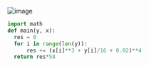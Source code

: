 ![image](https://github.com/sambukalx/3-rd-course/assets/113597597/acd58bdb-f17c-4bb6-8bd8-93bd71cb5c2d)
```python
import math
def main(y, x):
  res = 0
  for i in range(len(y)):
      res += (x[i]**3 + y[i]/16 + 0.02)**4
  return res*58
```
